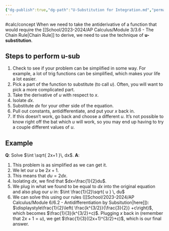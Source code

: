 ```yaml
---
{"dg-publish":true,"dg-path":"U-Substitution for Integration.md","permalink":"/u-substitution-for-integration/"}
---
```


#calc/concept 
When we need to take the antiderivative of a function that would require the [[School/2023-2024/AP Calculus/Module 3/3.6 - The Chain Rule\|Chain Rule]] to derive, we need to use the technique of **u-substitution**.
## Steps to perform u-sub
1. Check to see if your problem can be simplified in some way. For example, a lot of trig functions can be simplified, which makes your life a lot easier.
2. Pick a part of the function to substitute (to call $u$). Often, you will want to pick a more complicated part.
3. Take the derivative of $u$ with respect to $x$. 
4. Isolate $dx$.
5. Substitute $dx$ for your other side of the equation. 
6. Pull out constants, antidifferentiate, and put your $x$ back in.
7. If this doesn’t work, go back and choose a different $u$.
It’s not possible to know right off the bat which $u$ will work, so you may end up having to try a couple different values of $u$.
## Example
**Q**: Solve $\int  \sqrt{ 2x+1 }\, dx$.
**A**:
1. This problem is as simplified as we can get it.
2. We let our $u$ be $2x+1$.
3. This means that $du=2dx$.
4. Isolating $dx$, we find that $dx=\frac{1}{2}du$.
5. We plug in what we found to be equal to $dx$ into the original equation and also plug our $u$ in: $\int \frac{1}{2}\sqrt{ u } \, du$
6. We can solve this using our rules ([[School/2023-2024/AP Calculus/Module 6/6.2 - Antidifferentiation by Subsitution\|here]]): $\displaystyle\frac{1}{2}\left( \frac{k^{3/2}}{\frac{3}{2}} +c\right)$, which becomes $\frac{1}{3}(k^{3/2}+c)$. Plugging $x$ back in (remember that $2x+1=u$), we get $\frac{1}{3}((2x+1)^{3/2}+c)$, which is our final answer.